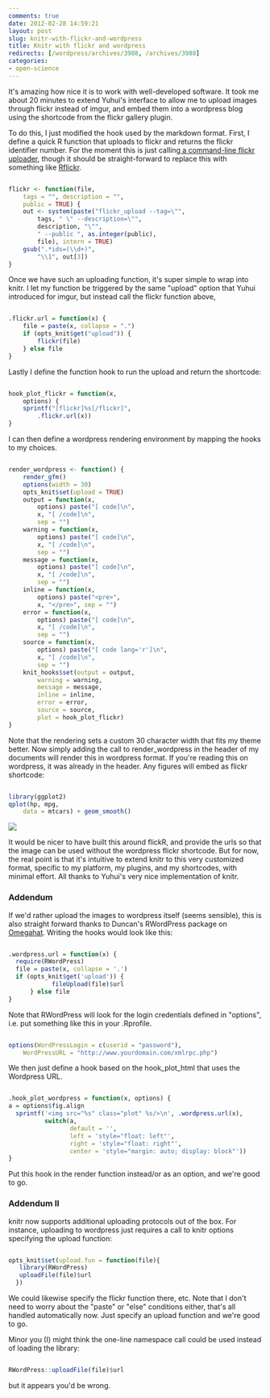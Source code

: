 ```yaml
---
comments: true
date: 2012-02-28 14:59:21
layout: post
slug: knitr-with-flickr-and-wordpress
title: Knitr with flickr and wordpress
redirects: [/wordpress/archives/3988, /archives/3988]
categories:
- open-science
---
```


It's amazing how nice it is to work with well-developed software.  It took me about 20 minutes to extend Yuhui's interface to allow me to upload images through flickr instead of imgur, and embed them into a wordpress blog using the shortcode from the flickr gallery plugin.  

To do this, I just modified the hook used by the markdown format.  First, I define a quick R function that uploads to flickr and returns the flickr identifier number.  For the moment this is just calling[ a command-line flickr uploader](http://search.cpan.org/~cpb/Flickr-Upload-1.32/flickr_upload), though it should be straight-forward to replace this with something like [Rflickr](http://www.omegahat.org/Rflickr/).  




```r

flickr <- function(file, 
    tags = "", description = "", 
    public = TRUE) {
    out <- system(paste("flickr_upload --tag=\"", 
        tags, " \" --description=\"", 
        description, "\"", 
        " --public ", as.integer(public), 
        file), intern = TRUE)
    gsub(".*ids=(\\d+)", 
        "\\1", out[3])
}

```




Once we have such an uploading function, it's super simple to wrap into knitr.  I let my function be triggered by the same "upload" option that Yuhui introduced for imgur, but instead call the flickr function above,


```r

.flickr.url = function(x) {
    file = paste(x, collapse = ".")
    if (opts_knit$get("upload")) {
        flickr(file)
    } else file
}

```




Lastly I define the function hook to run the upload and return the shortcode:

```r

hook_plot_flickr = function(x, 
    options) {
    sprintf("[flickr]%s[/flickr]", 
        .flickr.url(x))
}

```





I can then define a wordpress rendering environment by mapping the hooks to my choices.  

```r

render_wordpress <- function() {
    render_gfm()
    options(width = 30)
    opts_knit$set(upload = TRUE)
    output = function(x, 
        options) paste("[ code]\n", 
        x, "[ /code]\n", 
        sep = "")
    warning = function(x, 
        options) paste("[ code]\n", 
        x, "[ /code]\n", 
        sep = "")
    message = function(x, 
        options) paste("[ code]\n", 
        x, "[ /code]\n", 
        sep = "")
    inline = function(x, 
        options) paste("<pre>", 
        x, "</pre>", sep = "")
    error = function(x, 
        options) paste("[ code]\n", 
        x, "[ /code]\n", 
        sep = "")
    source = function(x, 
        options) paste("[ code lang='r']\n", 
        x, "[ /code]\n", 
        sep = "")
    knit_hooks$set(output = output, 
        warning = warning, 
        message = message, 
        inline = inline, 
        error = error, 
        source = source, 
        plot = hook_plot_flickr)
}

```




Note that the rendering sets a custom 30 character width that fits my theme better. Now simply adding the call to render_wordpress in the header of my documents will render this in wordpress format.  If you're reading this on wordpress, it was already in the header. Any figures will embed as flickr shortcode:


```r

library(ggplot2)
qplot(hp, mpg, 
    data = mtcars) + geom_smooth()

```


![]( http://farm8.staticflickr.com/7184/6793394960_94c5a5b017_o.png )



It would be nicer to have built this around flickR, and provide the urls so that the image can be used without the wordpress flickr shortcode. But for now, the real point is that it's intuitive to extend knitr to this very customized format, specific to my platform, my plugins, and my shortcodes, with minimal effort.  All thanks to Yuhui's very nice implementation of knitr.   



###  Addendum 


If we'd rather upload the images to wordpress itself (seems sensible), this is also straight forward thanks to Duncan's RWordPress package on [Omegahat](http://www.omegahat.org/). Writing the hooks would look like this:


```R

.wordpress.url = function(x) {
  require(RWordPress)
  file = paste(x, collapse = '.')
  if (opts_knit$get('upload')) {
            fileUpload(file)$url
      } else file
}

```

Note that RWordPress will look for the login credentials defined in "options", i.e. put something like this in your .Rprofile.  

```R

options(WordPressLogin = c(userid = "password"),
    WordPressURL = "http://www.yourdomain.com/xmlrpc.php")

```


We then just define a hook based on the hook_plot_html that uses the Wordpress URL.  

```r

.hook_plot_wordpress = function(x, options) {
a = options$fig.align
  sprintf('<img src="%s" class="plot" %s/>\n', .wordpress.url(x),
          switch(a,
                 default = '',
                 left = 'style="float: left"',
                 right = 'style="float: right"',
                 center = 'style="margin: auto; display: block"'))
}

```

Put this hook in the render function instead/or as an option, and we're good to go.  




###  Addendum II 


knitr now supports additional uploading protocols out of the box.  For instance, uploading to wordpress just requires a call to knitr options specifying the upload function:


```r

opts_knit$set(upload.fun = function(file){
   library(RWordPress) 
   uploadFile(file)$url
  })

```


We could likewise specify the flickr function there, etc.  Note that I don't need to worry about the "paste" or "else" conditions either, that's all handled automatically now.  Just specify an upload function and we're good to go.  

Minor you (I) might think the one-line namespace call could be used instead of loading the library:

```R

RWordPress::uploadFile(file)$url

```

but it appears you'd be wrong.  
